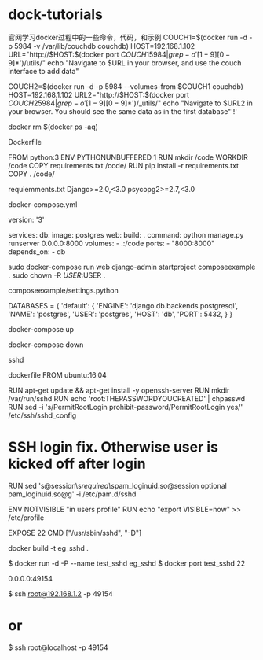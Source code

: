 # dock-tutorials
官网学习docker过程中的一些命令，代码，和示例
COUCH1=$(docker run -d -p 5984 -v /var/lib/couchdb couchdb)
HOST=192.168.1.102
URL="http://$HOST:$(docker port $COUCH1 5984 | grep -o '[1-9][0-9]*$')/utils/"
echo "Navigate to $URL in your browser, and use the couch interface to add data"


COUCH2=$(docker run -d -p 5984 --volumes-from $COUCH1 couchdb)
HOST=192.168.1.102
URL2="http://$HOST:$(docker port $COUCH2 5984 | grep -o '[1-9][0-9]*$')/_utils/"
echo "Navigate to $URL2 in your browser. You should see the same data as in the first database"'!'


docker rm $(docker ps -aq)


Dockerfile

FROM python:3
ENV PYTHONUNBUFFERED 1
RUN mkdir /code
WORKDIR /code
COPY requirements.txt /code/
RUN pip install -r requirements.txt
COPY . /code/


requiemments.txt
Django>=2.0,<3.0
psycopg2>=2.7,<3.0


docker-compose.yml


version: '3'

services:
  db:
    image: postgres
  web:
    build: .
    command: python manage.py runserver 0.0.0.0:8000
    volumes:
      - .:/code
    ports:
      - "8000:8000"
    depends_on:
      - db

sudo docker-compose run web django-admin startproject composeexample .
sudo chown -R $USER:$USER .



composeexample/settings.python


DATABASES = {
    'default': {
        'ENGINE': 'django.db.backends.postgresql',
        'NAME': 'postgres',
        'USER': 'postgres',
        'HOST': 'db',
        'PORT': 5432,
    }
}

 docker-compose up

docker-compose down


sshd


dockerfile
FROM ubuntu:16.04

RUN apt-get update && apt-get install -y openssh-server
RUN mkdir /var/run/sshd
RUN echo 'root:THEPASSWORDYOUCREATED' | chpasswd
RUN sed -i 's/PermitRootLogin prohibit-password/PermitRootLogin yes/' /etc/ssh/sshd_config

# SSH login fix. Otherwise user is kicked off after login
RUN sed 's@session\s*required\s*pam_loginuid.so@session optional pam_loginuid.so@g' -i /etc/pam.d/sshd

ENV NOTVISIBLE "in users profile"
RUN echo "export VISIBLE=now" >> /etc/profile

EXPOSE 22
CMD ["/usr/sbin/sshd", "-D"]

 docker build -t eg_sshd .


$ docker run -d -P --name test_sshd eg_sshd
$ docker port test_sshd 22

0.0.0.0:49154



$ ssh root@192.168.1.2 -p 49154
# or
$ ssh root@localhost -p 49154
